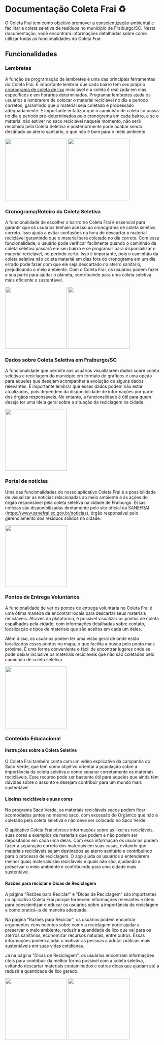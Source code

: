 # Documentação Coleta Frai :recycle:

O Coleta Frai tem como objetivo promover a conscientização ambiental e facilitar a coleta seletiva de resíduos no município de Fraiburgo/SC. Nesta documentação, você encontrará informações detalhadas sobre como utilizar todas as funcionalidades do Coleta Frai:

## Funcionalidades

### Lembretes

A função de programação de lembretes é uma das principais ferramentas do Coleta Frai. É importante lembrar que cada bairro tem seu próprio [cronograma de coleta de lixo](https://sanefrai.sc.gov.br/coleta) reciclável e a coleta é realizada em dias específicos e em horários determinados. Programar lembretes ajuda os usuários a lembrarem de colocar o material reciclável no dia e período corretos, garantindo que o material seja coletado e processado adequadamente. É importante enfatizar que o caminhão de coleta só passa no dia e período pré-determinados pelo cronograma em cada bairro, e se o material não estiver no saco reciclável naquele momento, não será recolhido pela Coleta Seletiva e posteriormente pode acabar sendo destinado ao aterro sanitário, o que não é bom para o meio ambiente.

<img width="200" src="https://user-images.githubusercontent.com/49684358/235470281-b209b306-e155-49ce-9753-72f453800c9c.png"/> <img width="200" src="https://user-images.githubusercontent.com/49684358/235470936-9aaea33d-09e2-4232-99ce-2b43bf00e733.jpeg"/>

### Cronograma/Roteiro da Coleta Seletiva

A funcionalidade de escolher o bairro no Coleta Frai é essencial para garantir que os usuários tenham acesso ao cronograma de coleta seletiva correto. Isso ajuda a evitar confusões na hora de descartar o material reciclável garantindo que o material será coletado no dia correto. Com essa funcionalidade, o usuário pode verificar facilmente quando o caminhão da coleta seletiva passará em seu bairro e se programar para disponibilizar o material reciclável, no período certo. Isso é importante, pois o caminhão da coleta seletiva não coleta material em dias fora do cronograma em um dia errado pode fazer com que ele seja descartado no aterro sanitário, prejudicando o meio ambiente. Com o Coleta Frai, os usuários podem fazer a sua parte para ajudar o planeta, contribuindo para uma coleta seletiva mais eficiente e sustentável.

<img width="200" src="https://user-images.githubusercontent.com/49684358/235470281-b209b306-e155-49ce-9753-72f453800c9c.png"/> <img width="200" src="https://user-images.githubusercontent.com/49684358/235470024-fb0df63a-f3f8-4da4-a3cd-c55e19687d1f.png"/>

### Dados sobre Coleta Seletiva em Fraiburgo/SC

A funcionalidade que permite aos usuários visualizarem dados sobre coleta seletiva e reciclagem do município em formato de gráficos é uma opção para aqueles que desejam acompanhar a evolução de alguns dados relevantes. É importante lembrar que esses dados podem não estar atualizados, pois dependem da disponibilidade de informações por parte dos órgãos responsáveis. No entanto, a funcionalidade é útil para quem deseja ter uma ideia geral sobre a situação da reciclagem na cidade.

<img width="200" src="https://user-images.githubusercontent.com/49684358/235471306-389a04b3-2aa5-496b-81e5-a253f17976e6.png"/>

### Portal de notícias

Uma das funcionalidades do nosso aplicativo Coleta Frai é a possibilidade de visualizar as notícias relacionadas ao meio ambiente e às ações do órgão responsável pela coleta seletiva na cidade de Fraiburgo. Essas notícias são disponibilizadas diretamente pelo site oficial da SANEFRAI (https://www.sanefrai.sc.gov.br/noticias), órgão responsável pelo gerenciamento dos resíduos sólidos na cidade.

<img width="200" src="https://user-images.githubusercontent.com/49684358/235471667-7889c47c-1492-4840-bc3e-c187381e32d8.png"/>

### Pontos de Entrega Voluntários

A funcionalidade de ver os pontos de entrega voluntária no Coleta Frai é uma ótima maneira de encontrar locais para descartar seus materiais recicláveis. Através da plataforma, é possível visualizar os pontos de coleta espalhados pela cidade, com informações detalhadas sobre contato, localização e tipos de materiais que são aceitos em cada um deles.

Além disso, os usuários podem ter uma visão geral de onde estão localizados esses pontos no mapa, o que facilita a busca pelo ponto mais próximo. É uma forma conveniente e fácil de encontrar lugares onde se pode deixar inclusive os materiais recicláveis que não são coletados pelo caminhão de coleta seletiva.

<img width="200" src="https://user-images.githubusercontent.com/49684358/235472144-83f48261-1b33-43ef-a2c5-09abec636097.png"/>

### Conteúdo Educacional

#### Instruções sobre a Coleta Seletiva

O Coleta Frai também conta com um vídeo explicativo da campanha do Saco Verde, que tem como objetivo orientar a população sobre a importância da coleta seletiva e como separar corretamente os materiais recicláveis. Esse recurso pode ser bastante útil para aqueles que ainda têm dúvidas sobre o assunto e desejam contribuir para um mundo mais sustentável.

#### Lixeiras recicláveis e suas cores

No programa Saco Verde, os materiais recicláveis secos podem ficar acomodados juntos no mesmo saco, com excessão do Orgânico que não é coletado pela coleta seletiva e não deve ser colocado no Saco Verde.

O aplicativo Coleta Frai oferece informações sobre as lixeiras recicláveis, suas cores e exemplos de materiais que podem e não podem ser depositados em cada uma delas. Com essa informação os usuários podem fazer a separação correta dos materiais em suas casas, evitando que materiais recicláveis sejam destinados ao aterro sanitário e contribuindo para o processo de reciclagem. O app ajuda os usuários a entenderem melhor quais materiais são recicláveis e quais não são, ajudando a preservar o meio ambiente e contribuindo para uma cidade mais sustentável.

#### Razões para reciclar e Dicas de Reciclagem

A página "Razões para Reciclar" e "Dicas de Reciclagem" são importantes no aplicativo Coleta Frai porque fornecem informações relevantes e úteis para conscientizar e educar os usuários sobre a importância da reciclagem e como praticá-la de maneira adequada.

Na página "Razões para Reciclar", os usuários podem encontrar argumentos convincentes sobre como a reciclagem pode ajudar a preservar o meio ambiente, reduzir a quantidade de lixo que vai para os aterros sanitários, economizar recursos naturais, entre outros. Essas informações podem ajudar a motivar as pessoas a adotar práticas mais sustentáveis em suas vidas cotidianas.

Já na página "Dicas de Reciclagem", os usuários encontram informações úteis para contribuir da melhor forma possível com a coleta seletiva, evitando descartar materiais contaminados e outras dicas que ajudam até a reduzir a quantidade de lixo gerado.

<img width="200" src="https://user-images.githubusercontent.com/49684358/235472267-cb390221-64ee-4574-8b5f-1974c856b57e.png"/> <img width="200" src="https://user-images.githubusercontent.com/49684358/235472308-0935373b-a681-4ef0-bec4-84b9212a3b06.png"/>

